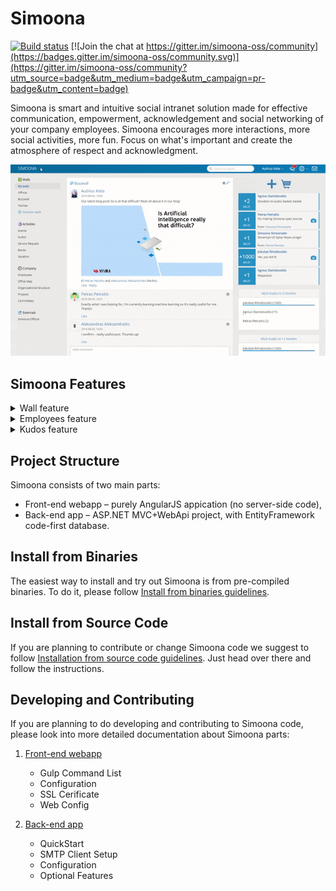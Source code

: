 # Simoona

[![Build status](https://ci.appveyor.com/api/projects/status/j5y450yftsvso2je?svg=true)](https://ci.appveyor.com/project/Simoona/simoona-ks9ka) [![Join the chat at https://gitter.im/simoona-oss/community](https://badges.gitter.im/simoona-oss/community.svg)](https://gitter.im/simoona-oss/community?utm_source=badge&utm_medium=badge&utm_campaign=pr-badge&utm_content=badge)

Simoona is smart and intuitive social intranet solution made for effective communication, empowerment, acknowledgement and social networking of your company employees.
Simoona encourages more interactions, more social activities, more fun. Focus on what's important and create the atmosphere of respect and acknowledgment.

![Simoona demo](img/simoona-demo.gif "Simoona demo")

## Simoona Features

<details>
  <summary>Wall feature</summary>

  Only the option of speaking up and sharing what one cares about creates the atmosphere of freedom, equality and knowing that every employee matters and will be heard.
  
  Simoona Wall helps to understand what employees are thinking and care about. Give your people the ability to share their thoughts and participate in lively debates and discussions. Having a voice matters to engagement.
  
  Simoona Wall works as simple as any social media wall. Employees can write posts of any length, add pictures, videos links or gif images. Fellow employees can react to the conversation by liking it or adding a comment. Comment section allows users to add any kind of pictures, videos and links.

  ![Wall feature](img/feature-walls.gif "Wall feature")
</details>

<details>
  <summary>Employees feature</summary>

  Simoona employees (users) can be easily browsed in Employees list. It makes it really easy to find your job fellow and get more details how to contact him. Employee profile is also a part of Employees feature.
  
  ![Employees feature](img/feature-employees.gif "Employees feature")
</details>

<details>
  <summary>Kudos feature</summary>

  Social contribution needs to be quantified – that’s why Simoona has a built-in Kudos reward system. Every employee can assign certain points per good deed and demonstrate the recognition to the colleague.
  
  It’s a cornerstone of a social status (and thus a peer pressure): doing a right thing for a team not only is good, but it also tangible and clearly visible to everyone. Any organization can decide on its very own Kudos system design. Kudos employee reward system provides gamification dimension to organizational culture. The important thing is creating work culture provides recognition for social contributors and achievers.
  
  Kudos feature is fast and easy to use. User can pick any fellow employee and set the amount of donated Kudos, reasoning it by describing the good deed or work done by the Kudos recipient.

  ![Kudos feature](img/feature-kudos.gif "Kudos feature")
</details>

## Project Structure

Simoona consists of two main parts:

* Front-end webapp – purely AngularJS appication (no server-side code),
* Back-end app – ASP.NET MVC+WebApi project, with EntityFramework code-first database.

## Install from Binaries

The easiest way to install and try out Simoona is from pre-compiled binaries.
To do it, please follow [Install from binaries guidelines](LocalSetup.md).

## Install from Source Code

If you are planning to contribute or change Simoona code we suggest to follow [Installation from source code guidelines](build/README.md). Just head over there and follow the instructions.

## Developing and Contributing

If you are planning to do developing and contributing to Simoona code, please look into more detailed documentation about Simoona parts:

1. [Front-end webapp](Dev-WebApp.md)
    * Gulp Command List
    * Configuration
    * SSL Cerificate
    * Web Config

1. [Back-end app](Dev-API.md)
    * QuickStart
    * SMTP Client Setup
    * Configuration
    * Optional Features
